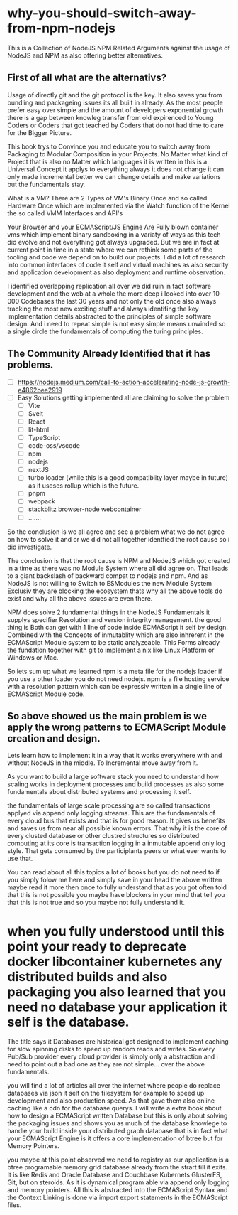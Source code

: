 # why-you-should-switch-away-from-npm-nodejs
This is a Collection of NodeJS NPM Related Arguments against the usage of NodeJS and NPM as also offering better alternatives.

## First of all what are the alternativs?
Usage of directly git and the git protocol is the key. It also saves you from bundling and packageing issues its all built in already. As the most people prefer easy over simple and the amount of developers exponential growth there is a gap between knowleg transfer from old expirenced to Young Coders or Coders that got teached by Coders that do not had time to care for the Bigger Picture. 

This book trys to Convince you and educate you to switch away from Packaging to Modular Composition in your Projects. No Matter what kind of Project that is also no Matter which languages it is written in this is a Universal Concept it applys to everything always it does not change it can only made incremental better we can change details and make variations but the fundamentals stay.

What is a VM? There are 2 Types of VM's Binary Once and so called Hardware Once which are Implemented via the Watch function of the Kernel the so called VMM Interfaces and API's 

Your Browser and your ECMAScript/JS Engine Are Fully blown container vms which implement binary sandboxing in a variaty of ways as this tech did evolve and not everything got always upgraded. But we are in fact at current point in time in a state where we can rethink some parts of the tooling and code we depend on to build our projects. I did a lot of research into common interfaces of code it self and virtual machines as also security and application development as also deployment and runtime observation.

I identified overlapping replication all over we did ruin in fact software development and the web at a whole the more deep i looked into over 10 000 Codebases the last 30 years and not only the old once also always tracking the most new exciting stuff and always identifing the key implementation details abstracted to the principles of simple software design. And i need to repeat simple is not easy simple means unwinded so a single circle the fundamentals of computing the turing principles.

## The Community Already Identified that it has problems.
- [ ] https://nodejs.medium.com/call-to-action-accelerating-node-js-growth-e4862bee2919
- [ ] Easy Solutions getting implemented all are claiming to solve the problem
  - [ ] Vite
  - [ ] Svelt
  - [ ] React
  - [ ] lit-html
  - [ ] TypeScript
  - [ ] code-oss/vscode
  - [ ] npm
  - [ ] nodejs
  - [ ] nextJS
  - [ ] turbo loader (while this is a good compatiblity layer maybe in future) as it useses rollup which is the future. 
  - [ ] pnpm 
  - [ ] webpack
  - [ ] stackblitz browser-node webcontainer
  - [ ] .......

So the conclusion is we all agree and see a problem what we do not agree on how to solve it and or we did not all together identfied the root cause so i did investigate.

The conclusion is that the root cause is NPM and NodeJS which got created in a time as there was no Module System where all did agree on. That leads to a giant backslash of backward compat to nodejs and npm. And as NodeJS is not willing to Switch to ESModules the new Module System Exclusiv they are blocking the ecosystem thats why all the above tools do exist and why all the above issues are even there.

NPM does solve 2 fundamental things in the NodeJS Fundamentals it supplys specifier Resolution and version integrity management. the good thing is Both can get with 1 line of code inside ECMAScript it self by design. Combined with the Concepts of inmutablity which are also inhrerent in the ECMAScript Module system to be static analyzeable. This Forms already the fundation together with git to implement a nix like Linux Platform or Windows or Mac.

So lets sum up what we learned npm is a meta file for the nodejs loader if you use a other loader you do not need nodejs. npm is a file hosting service with a resolution pattern which can be expressiv written in a single line of ECMAScript Module code. 

## So above showed us the main problem is we apply the wrong patterns to ECMAScript Module creation and design.
Lets learn how to implement it in a way that it works everywhere with and without NodeJS in the middle. To Incremental move away from it.

As you want to build a large software stack you need to understand how scaling works in deployment processes and build processes as also some fundamentals about distributed systems and processing it self. 

the fundamentals of large scale processing are so called transactions applyed via append only logging streams. This are the fundamentals of every cloud bus that exists and that is for good reason. It gives us benefits and saves us from near all possible known errors. That why it is the core of every clusted database or other clustred structures so distributed computing at its core is transaction logging in a inmutable append only log style. That gets consumed by the participlants peers or what ever wants to use that. 

You can read about all this topics a lot of books but you do not need to if you simply folow me here and simply save in your head the above written maybe read it more then once to fully understand that as you got often told that this is not possible you maybe have blockers in your mind that tell you that this is not true and so you maybe not fully understand it.

# when you fully understood until this point your ready to deprecate docker libcontainer kubernetes any distributed builds and also packaging you also learned that you need no database your application it self is the database. 

The title says it Databases are historical got designed to implement caching for slow spinning disks to speed up random reads and writes. So every Pub/Sub provider every cloud provider is simply only a abstraction and i need to point out a bad one as they are not simple... over the above fundamentals. 

you will find a lot of articles all over the internet where people do replace databases via json it self on the filesystem for example to speed up development and also production speed. As that gave them also online caching like a cdn for the database querys. I will write a extra book about how to design a ECMAScript written Database but this is only about solving the packaging issues and shows you as much of the database knowlege to handle your build inside your distributed graph database that is in fact what your ECMAScript Engine is it offers a core implementation of btree but for Memory Pointers.

you maybe at this point observed we need to registry as our application is a btree programable memory grid database already from the strart till it exits. It is like Redis and Oracle Database and Couchbase Kubernets GlusterFS, Git, but on steroids. As it is dynamical program able via append only logging and memory pointers. All this is abstracted into the ECMAScript Syntax and the Context Linking is done via import export statements in the ECMAScript files.
